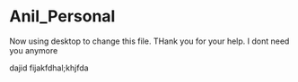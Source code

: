 # Anil_Personal

Now using desktop to change this file. THank you for your help. I dont need you anymore

dajid fijakfdhal;khjfda
